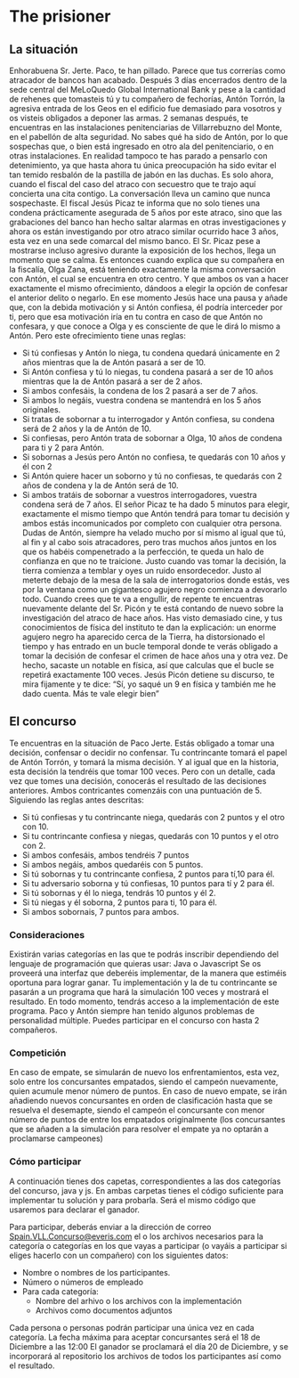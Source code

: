 # The prisioner

## La situación
Enhorabuena Sr. Jerte. Paco, te han pillado. Parece que tus correrías como atracador de bancos han acabado. Después 3 días encerrados dentro de la sede central del MeLoQuedo Global International Bank y pese a la cantidad de rehenes que tomasteis tú y tu compañero de fechorías, Antón Torrón, la agresiva entrada de los Geos en el edificio fue demasiado para vosotros y os visteis obligados a deponer las armas.
2 semanas después, te encuentras en las instalaciones penitenciarias de Villarrebuzno del Monte, en el pabellón de alta seguridad. No sabes qué ha sido de Antón, por lo que sospechas que, o bien está ingresado en otro ala del penitenciario, o en otras instalaciones. En realidad tampoco te has parado a pensarlo con detenimiento, ya que hasta ahora tu única preocupación ha sido evitar el tan temido resbalón de la pastilla de jabón en las duchas.
Es solo ahora, cuando el fiscal del caso del atraco con secuestro que te trajo aquí concierta una cita contigo. La conversación lleva un camino que nunca sospechaste.
El fiscal Jesús Picaz te informa que no solo tienes una condena prácticamente asegurada de 5 años por este atraco, sino que las grabaciones del banco han hecho saltar alarmas en otras investigaciones y ahora os están investigando por otro atraco similar ocurrido hace 3 años, esta vez en una sede comarcal del mismo banco.
El Sr. Picaz pese a mostrarse incluso agresivo durante la exposición de los hechos, llega un momento que se calma. Es entonces cuando explica que su compañera en la fiscalía, Olga Zana, está teniendo exactamente la misma conversación con Antón, el cual se encuentra en otro centro. Y que ambos os van a hacer exactamente el mismo ofrecimiento, dándoos a elegir la opción de confesar el anterior delito o negarlo. En ese momento Jesús hace una pausa y añade que, con la debida motivación y si Antón confiesa, él podría interceder por ti, pero que esa motivación iría en tu contra en caso de que Antón no confesara, y que conoce a Olga y es consciente de que le dirá lo mismo a Antón. Pero este ofrecimiento tiene unas reglas:
-	Si tú confiesas y Antón lo niega, tu condena quedará únicamente en 2 años mientras que la de Antón pasará a ser de 10.
-	Si Antón confiesa y tú lo niegas, tu condena pasará a ser de 10 años mientras que la de Antón pasará a ser de 2 años.
-	Si ambos confesáis, la condena de los 2 pasará a ser de 7 años.
-	Si ambos lo negáis, vuestra condena se mantendrá en los 5 años originales.
-	Si tratas de sobornar a tu interrogador y Antón confiesa, su condena será de 2 años y la de Antón de 10.
-	Si confiesas, pero Antón trata de sobornar a Olga, 10 años de condena para ti y 2 para Antón.
-	Si sobornas a Jesús pero Antón no confiesa, te quedarás con 10 años y él con 2
-	Si Antón quiere hacer un soborno y tú no confiesas, te quedarás con 2 años de condena y la de Antón será de 10.
-	Si ambos tratáis de sobornar a vuestros interrogadores, vuestra condena será de 7 años.
El señor Picaz te ha dado 5 minutos para elegir, exactamente el mismo tiempo que Antón tendrá para tomar tu decisión y ambos estás incomunicados por completo con cualquier otra persona. Dudas de Antón, siempre ha velado mucho por sí mismo al igual que tú, al fin y al cabo sois atracadores, pero tras muchos años juntos en los que os habéis compenetrado a la perfección, te queda un halo de confianza en que no te traicione.
Justo cuando vas tomar la decisión, la tierra comienza a temblar y oyes un ruido ensordecedor. Justo al meterte debajo de la mesa de la sala de interrogatorios donde estás, ves por la ventana como un gigantesco agujero negro comienza a devorarlo todo. Cuando crees que te va a engullir, de repente te encuentras nuevamente delante del Sr. Picón y te está contando de nuevo sobre la investigación del atraco de hace años. 
Has visto demasiado cine, y tus conocimientos de física del instituto te dan la explicación: un enorme agujero negro ha aparecido cerca de la Tierra, ha distorsionado el tiempo y has entrado en un bucle temporal donde te verás obligado a tomar la decisión de confesar el crimen de hace años una y otra vez. De hecho, sacaste un notable en física, así que calculas que el bucle se repetirá exactamente 100 veces. 
Jesús Picón detiene su discurso, te mira fijamente y te dice: “Sí, yo saqué un 9 en física y también me he dado cuenta. Más te vale elegir bien”

## El concurso
Te encuentras en la situación de Paco Jerte. Estás obligado a tomar una decisión, confensar o decidir no confensar. Tu contrincante tomará el papel de Antón Torrón, y tomará la misma decisión. Y al igual que en la historia, esta decisión la tendréis que tomar 100 veces. Pero con un detalle, cada vez que tomes una decisión, conocerás el resultado de las decisiones anteriores.
Ambos contricantes comenzáis con una puntuación de 5. Siguiendo las reglas antes descritas:
-	Si tú confiesas y tu contrincante niega, quedarás con 2 puntos y el otro con 10.
-	Si tu contrincante confiesa y niegas, quedarás con 10 puntos y el otro con 2.
-	Si ambos confesáis, ambos tendréis 7 puntos
-	Si ambos negáis, ambos quedaréis con 5 puntos.
-	Si tú sobornas y tu contrincante confiesa, 2 puntos para tí,10 para él.
-	Si tu adversario soborna y tú confiesas, 10 puntos para tí y 2 para él.
-	Si tú sobornas y él lo niega, tendrás 10 puntos y él 2.
-	Si tú niegas y él soborna, 2 puntos para ti, 10 para él.
-	Si ambos sobornais, 7 puntos para ambos.
### Consideraciones
Existirán varias categorías en las que te podrás inscribir dependiendo del lenguaje de programación que quieras usar: Java o Javascript
Se os proveerá una interfaz que deberéis implementar, de la manera que estiméis oportuna para lograr ganar.
Tu implementación y la de tu contrincante se pasarán a un programa que hará la simulación 100 veces y mostrará el resultado. En todo momento, tendrás acceso a la implementación de este programa.
Paco y Antón siempre han tenido algunos problemas de personalidad múltiple. Puedes participar en el concurso con hasta 2 compañeros.
### Competición
En caso de empate, se simularán de nuevo los enfrentamientos, esta vez, solo entre los concursantes empatados, siendo el campeón nuevamente, quien acumule menor número de puntos.
En caso de nuevo empate, se irán añadiendo nuevos concursantes en orden de clasificación hasta que se resuelva el desemapte, siendo el campeón el concursante con menor número de puntos de entre los empatados originalmente (los concursantes que se añaden a la simulación para resolver el empate ya no optarán a proclamarse campeones)
### Cómo participar
A continuación tienes dos capetas, correspondientes a las dos categorías del concurso, java y js.
En ambas carpetas tienes el código suficiente para implementar tu solución y para probarla. Será el mismo código que usaremos para declarar el ganador.

Para participar, deberás enviar a la dirección de correo <Spain.VLL.Concurso@everis.com> el o los archivos necesarios para la categoría o categorías en los que vayas a participar (o vayáis a participar si eliges hacerlo con un compañero) con los siguientes datos:
- Nombre o nombres de los participantes.
- Número o números de empleado
- Para cada categoría:
	- Nombre del arhivo o los archivos con la implementación
	- Archivos como documentos adjuntos

Cada persona o personas podrán participar una única vez en cada categoría.
La fecha máxima para aceptar concursantes será el 18 de Diciembre a las 12:00
El ganador se proclamará el día 20 de Diciembre, y se incorporará al repositorio los archivos de todos los participantes así como el resultado.